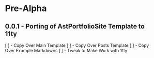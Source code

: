 # Pre-Alpha

## 0.0.1 - Porting of AstPortfolioSite Template to 11ty
[ ] - Copy Over Main Template
[ ] - Copy Over Posts Template
[ ] - Copy Over Example Markdowns
[ ] - Tweak to Make Work with 11ty